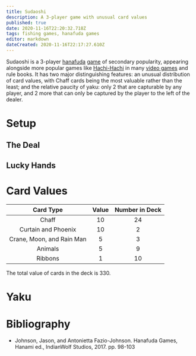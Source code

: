 ```yaml
---
title: Sudaoshi
description: A 3-player game with unusual card values
published: true
date: 2020-11-16T22:20:32.718Z
tags: fishing games, hanafuda games
editor: markdown
dateCreated: 2020-11-16T22:17:27.610Z
---
```


Sudaoshi is a 3-player [hanafuda](/en/hanafuda) [game](/en/hanafuda/games) of secondary popularity, appearing alongside more popular games like [Hachi-Hachi](/en/hanafuda/games/hachi-hachi) in many [video games](/en/hanafuda/video-games) and rule books. It has two major distinguishing features: an unusual distribution of card values, with Chaff cards being the most valuable rather than the least; and the relative paucity of yaku: only 2 that are capturable by any player, and 2 more that can only be captured by the player to the left of the dealer.
# Setup
## The Deal
## Lucky Hands
# Card Values
|Card Type|Value|Number in Deck|
|:---:|:---:|:---:|
|Chaff|10|24|
|Curtain and Phoenix|10|2|
|Crane, Moon, and Rain Man|5|3|
|Animals|5|9|
|Ribbons|1|10|
The total value of cards in the deck is 330.
# Yaku
# Bibliography
- Johnson, Jason, and Antonietta Fazio-Johnson. Hanafuda Games, Hanami ed., IndianWolf Studios, 2017. pp. 98-103
